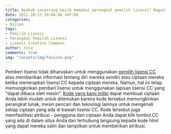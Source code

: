 ```yaml
---
title: Apakah seseorang wajib memakai perangkat pemilih lisensi? Bagaimana jika tidak?
date: 2011-10-13 19:04:00 +07:00
categories:
- Kajian
tags:
- Pemilih Lisensi
- Perangkat Pemilih Lisensi
- Lisensi Creative Commons
author: nita
comments: true
img: "/assets/img/favicon.png"
---
```


Pemberi lisensi tidak diharuskan untuk menggunakan [pemilih lisensi CC](http://creativecommons.org/choose/) atau memberikan informasi tentang diri mereka sendiri atau ciptaan mereka ketika menerapkan lisensi CC kepada ciptaan mereka. Namun, hal ini tetap memungkinkan pemberi lisensi untuk menggunakan lapisan lisensi CC yang "dapat dibaca oleh mesin". [Kode yang kami miliki](http://creativecommons.or.id/lisensi-cc-bahasa-indonesia/) dapat membuat ciptaan Anda lebih mudah untuk ditemukan karena kode tersebut memungkinkan perangkat lunak, mesin pencari dan teknologi lainnya untuk mengenali setiap ciptaan yang ada di bawah lisensi CC. Kode tersebut juga memfasilitasi atribusi - pengguna dari ciptaan Anda dapat klik tombol CC yang ada di dalam situs Anda dan terhubung langsung kepada kode html yang dapat mereka salin dan tampilkan untuk memberikan atribusi.
